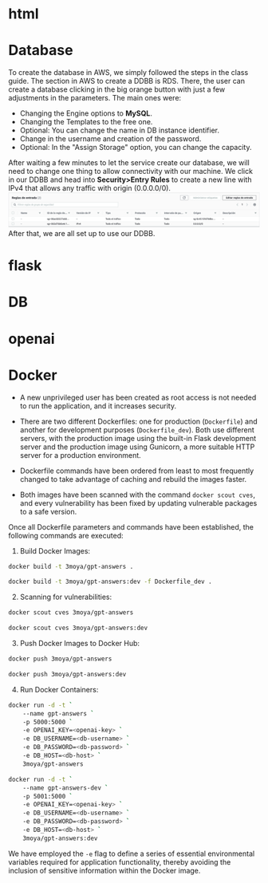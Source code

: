 # html
# Database
To create the database in AWS, we simply followed the steps in the class guide. The section in AWS to create a DDBB is RDS. There, the user can create a database clicking in the big orange button with just a few adjustments in the parameters. 
The main ones were:
- Changing the Engine options to **MySQL**.
- Changing the Templates to the free one.
- Optional: You can change the name in DB instance identifier.
- Change in the username and creation of the password.
- Optional: In the "Assign Storage" option, you can change the capacity.  

After waiting a few minutes to let the service create our database, we will need to change one thing to allow connectivity with our machine. We click in our DDBB and head into **Security>Entry Rules** to create a new line with IPv4 that allows any traffic with origin (0.0.0.0/0).  
![IPv4](/media/IPv4.png)  
After that, we are all set up to use our DDBB.
# flask

# DB

# openai

# Docker
- A new unprivileged user has been created as root access is not needed to run the application, and it increases security.

- There are two different Dockerfiles: one for production (`Dockerfile`) and another for development purposes (`Dockerfile_dev`). Both use different servers, with the production image using the built-in Flask development server and the production image using Gunicorn, a more suitable HTTP server for a production environment.

- Dockerfile commands have been ordered from least to most frequently changed to take advantage of caching and rebuild the images faster.

- Both images have been scanned with the command `docker scout cves`, and every vulnerability has been fixed by updating vulnerable packages to a safe version.

Once all Dockerfile parameters and commands have been established, the following commands are executed:

1. Build Docker Images:

```sh
docker build -t 3moya/gpt-answers .
```

```sh
docker build -t 3moya/gpt-answers:dev -f Dockerfile_dev .
```

2. Scanning for vulnerabilities:

```sh
docker scout cves 3moya/gpt-answers
```

```sh
docker scout cves 3moya/gpt-answers:dev
```

3. Push Docker Images to Docker Hub:

```sh
docker push 3moya/gpt-answers
```

```sh
docker push 3moya/gpt-answers:dev
```

4. Run Docker Containers:

```sh
docker run -d -t `
    --name gpt-answers `
    -p 5000:5000 `
    -e OPENAI_KEY=<openai-key> `
    -e DB_USERNAME=<db-username> `
    -e DB_PASSWORD=<db-password> `
    -e DB_HOST=<db-host> `
    3moya/gpt-answers
```

```sh
docker run -d -t `
    --name gpt-answers-dev `
    -p 5001:5000 `
    -e OPENAI_KEY=<openai-key> `
    -e DB_USERNAME=<db-username> `
    -e DB_PASSWORD=<db-password> `
    -e DB_HOST=<db-host> `
    3moya/gpt-answers:dev
```

We have employed the `-e` flag to define a series of essential environmental variables required for application functionality, thereby avoiding the inclusion of sensitive information within the Docker image.